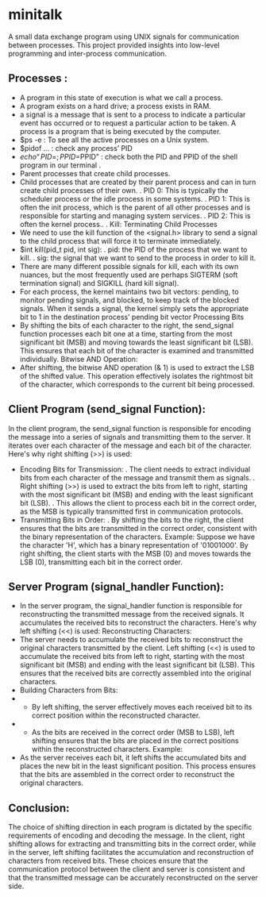 # minitalk
A small data exchange program using UNIX signals for communication between processes. 
This project provided insights into low-level programming and inter-process communication.
 ## Processes : 
- A program in this state of execution is what we call a process.
- A program exists on a hard drive; a process exists in RAM.
- a signal is a message that is sent to a process to indicate a particular event has occurred or to request a particular action to be taken. A process is a program that is being executed by the computer.
- $ps -e : To see all the active processes on a Unix system.
- $pidof … : check any process’ PID
- $echo “PID=$$; PPID=$PPID” : check both the PID and PPID of the shell program in our terminal .
- Parent processes that create child processes.
- Child processes that are created by their parent process and can in turn create child processes of their own.
. PID 0: This is typically the scheduler process or the idle process in some systems.
. PID 1: This is often the init process, which is the parent of all other processes and is responsible for starting and managing system services.
. PID 2: This is often the kernel process..
. Kill: Terminating Child Processes
- We need to use the kill function of the <signal.h> library to send a signal to the child process that will force it to terminate immediately.
- $int kill(pid_t pid, int sig):
 . pid: the PID of the process that we want to kill.
  . sig: the signal that we want to send to the process in order to kill it. 
- There are many different possible signals for kill, each with its own nuances, but the most frequently used are perhaps SIGTERM (soft termination signal) and SIGKILL (hard kill signal).
- For each process, the kernel maintains two bit vectors: pending, to monitor pending signals, and blocked, to keep track of the blocked signals. When it sends a signal, the kernel simply sets the appropriate bit to 1 in the destination process’ pending bit vector
Processing Bits
- By shifting the bits of each character to the right, the send_signal function processes each bit one at a time, starting from the most significant bit (MSB) and moving towards the least significant bit (LSB). This ensures that each bit of the character is examined and transmitted individually.
Bitwise AND Operation:
- After shifting, the bitwise AND operation (& 1) is used to extract the LSB of the shifted value. This operation effectively isolates the rightmost bit of the character, which corresponds to the current bit being processed.

## Client Program (send_signal Function):
In the client program, the send_signal function is responsible for encoding the message into a series of signals and transmitting them to the server. It iterates over each character of the message and each bit of the character. Here's why right shifting (>>) is used:
- Encoding Bits for Transmission:
. The client needs to extract individual bits from each character of the message and transmit them as signals.
. Right shifting (>>) is used to extract the bits from left to right, starting with the most significant bit (MSB) and ending with the least significant bit (LSB).
. This allows the client to process each bit in the correct order, as the MSB is typically transmitted first in communication protocols.
- Transmitting Bits in Order:
. By shifting the bits to the right, the client ensures that the bits are transmitted in the correct order, consistent with the binary representation of the characters.
Example:
Suppose we have the character 'H', which has a binary representation of '01001000'.
By right shifting, the client starts with the MSB (0) and moves towards the LSB (0), transmitting each bit in the correct order.
## Server Program (signal_handler Function):
- In the server program, the signal_handler function is responsible for reconstructing the transmitted message from the received signals. It accumulates the received bits to reconstruct the characters. Here's why left shifting (<<) is used:
Reconstructing Characters:
- The server needs to accumulate the received bits to reconstruct the original characters transmitted by the client.
Left shifting (<<) is used to accumulate the received bits from left to right, starting with the most significant bit (MSB) and ending with the least significant bit (LSB).
This ensures that the received bits are correctly assembled into the original characters.
- Building Characters from Bits:
- - By left shifting, the server effectively moves each received bit to its correct position within the reconstructed character.
- - As the bits are received in the correct order (MSB to LSB), left shifting ensures that the bits are placed in the correct positions within the reconstructed characters.
Example:
- As the server receives each bit, it left shifts the accumulated bits and places the new bit in the least significant position.
This process ensures that the bits are assembled in the correct order to reconstruct the original characters.
## Conclusion:
The choice of shifting direction in each program is dictated by the specific requirements of encoding and decoding the message. In the client, right shifting allows for extracting and transmitting bits in the correct order, while in the server, left shifting facilitates the accumulation and reconstruction of characters from received bits. These choices ensure that the communication protocol between the client and server is consistent and that the transmitted message can be accurately reconstructed on the server side.





